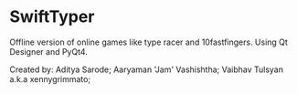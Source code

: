 SwiftTyper
==========

Offline version of online games like type racer and 10fastfingers.
Using Qt Designer and PyQt4.

Created by:
Aditya Sarode;
Aaryaman 'Jam' Vashishtha;
Vaibhav Tulsyan a.k.a xennygrimmato;
